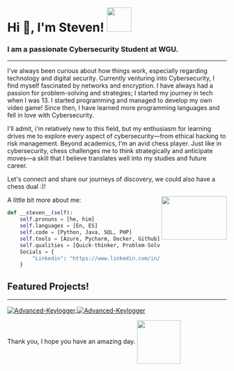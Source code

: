 <h1> Hi 👋, I'm Steven! <img src="https://media.giphy.com/media/qSsgs4IqtgEKQhxuTM/giphy.gif?cid=ecf05e47qdjasd8z0tb9pvpg5i24rxjaguxziut2tg4zja56\&ep=v1\_stickers\_search\&rid=giphy.gif\&ct=s
" width=56px></h1>

### I am a passionate Cybersecurity Student at WGU.
***

I've always been curious about how things work, especially regarding technology and digital security. Currently venturing into Cybersecurity, I find myself fascinated by networks and encryption. I have always had a passion for problem-solving and strategies; I started my journey in tech when I was 13. I started programming and managed to develop my own video game! Since then, I have learned more programming languages and fell in love with Cybersecurity.

I'll admit, i'm relatively new to this field, but my enthusiasm for learning drives me to explore every aspect of cybersecurity—from ethical hacking to risk management. Beyond academics, I'm an avid chess player. Just like in cybersecurity, chess challenges me to think strategically and anticipate moves—a skill that I believe translates well into my studies and future career.
 
Let's connect and share our journeys of discovery, we could also have a chess dual :)!

<img align="right" height="100" width="150" alt="" src="https://media.giphy.com/media/v1.Y2lkPTc5MGI3NjExdGpnenV2cXFpZHNnbTJtYWs1eHh1NG12NjZsYXBubmxmcTVkN2ZhcCZlcD12MV9naWZzX3NlYXJjaCZjdD1n/ThrM4jEi2lBxd7X2yz/giphy.gif" />


A little bit more about me:

```python
def __steven__(self):
    self.pronuns = [he, him]
    self.languages = [En, ES]
    self.code = [Python, Java, SQL, PHP]
    self.tools = [Azure, Pycharm, Docker, Github]
    self.qualities = [Quick-thinker, Problem-Solver, Adaptable, Leader, Hard-worker, Self-Driven]
    Socials = {
        "Linkedin": "https://www.linkedin.com/in/cybergon/"
    }
```
## Featured Projects!
***

<a href="https://github.com/CyberG00n/AdvancedKeylogger">
  <img align="center" src="https://github-readme-stats.vercel.app/api/pin/?username=CyberG00n&repo=AdvancedKeylogger&show_icons=true&line_height=27&title_color=6aa6f8&text_color=8a919a&icon_color=6aa6f8&bg_color=22272e" alt="Advanced-Keylogger" />
</a>
<a href="https://github.com/CyberG00n/FailedRDP-Mapping">
  <img align="center" src="https://github-readme-stats.vercel.app/api/pin/?username=CyberG00n&repo=FailedRDP-Mapping&show_icons=true&line_height=27&title_color=6aa6f8&text_color=8a919a&icon_color=6aa6f8&bg_color=22272e" alt="Advanced-Keylogger" />
</a>

Thank you, I hope you have an amazing day. <img src="https://media.giphy.com/media/vmGjjH1XOjViEfbBfZ/giphy.gif?cid=790b7611slu7k811bk8cu7wzfrw38d1ietzip4pe5ot951dk\&ep=v1\_stickers\_search\&rid=giphy.gif\&ct=s
" width="100px" align="center">


